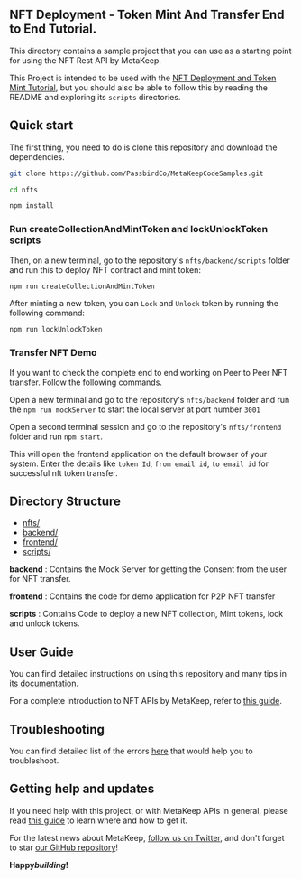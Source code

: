 ## NFT Deployment - Token Mint And Transfer End to End Tutorial.

This directory contains a sample project that you can use as a starting point for using the NFT Rest API by MetaKeep.

This Project is intended to be used with the [NFT Deployment and Token Mint Tutorial](https://docs.metakeep.xyz/docs/create-your-first-nft-collection-and-mint-tokens), but you should also be able to follow this by reading the README and exploring its `scripts` directories.

## Quick start

The first thing, you need to do is clone this repository and download the dependencies.

```sh
git clone https://github.com/PassbirdCo/MetaKeepCodeSamples.git

cd nfts

npm install
```

### Run createCollectionAndMintToken and lockUnlockToken scripts

Then, on a new terminal, go to the repository's `nfts/backend/scripts` folder and run this to
deploy NFT contract and mint token:

```sh
npm run createCollectionAndMintToken
```

After minting a new token, you can `Lock` and `Unlock` token by running the following command:

```sh
npm run lockUnlockToken
```

### Transfer NFT Demo

If you want to check the complete end to end working on Peer to Peer NFT transfer. Follow the following commands.

Open a new terminal and go to the repository's `nfts/backend` folder and run the `npm run mockServer` to start the local server at port number `3001`

Open a second terminal session and go to the repository's `nfts/frontend` folder and run `npm start`.

This will open the frontend application on the default browser of your system. Enter the details like `token Id`, `from email id`, `to email id` for successful nft token transfer.

## Directory Structure

- [nfts/](./nfts)
- [backend/](./nfts/backend)
- [frontend/](./nfts/frontend)
- [scripts/](./nfts/scripts)

**backend** : Contains the Mock Server for getting the Consent from the user for NFT transfer.

**frontend** : Contains the code for demo application for P2P NFT transfer

**scripts** : Contains Code to deploy a new NFT collection, Mint tokens, lock and unlock tokens.

## User Guide

You can find detailed instructions on using this repository and many tips in [its documentation](https://docs.metakeep.xyz/reference/nft-101).

For a complete introduction to NFT APIs by MetaKeep, refer to [this guide](https://docs.metakeep.xyz/reference/nft-101).

## Troubleshooting

You can find detailed list of the errors [here](https://docs.metakeep.xyz/reference/api-error-status) that would help you to troubleshoot.

## Getting help and updates

If you need help with this project, or with MetaKeep APIs in general, please read [this guide](https://docs.metakeep.xyz/) to learn where and how to get it.

For the latest news about MetaKeep, [follow us on Twitter](https://twitter.com/metakeep), and don't forget to star [our GitHub repository](https://github.com/PassbirdCo/MetaKeepCodeSamples.git)!

**Happy*building*!**
